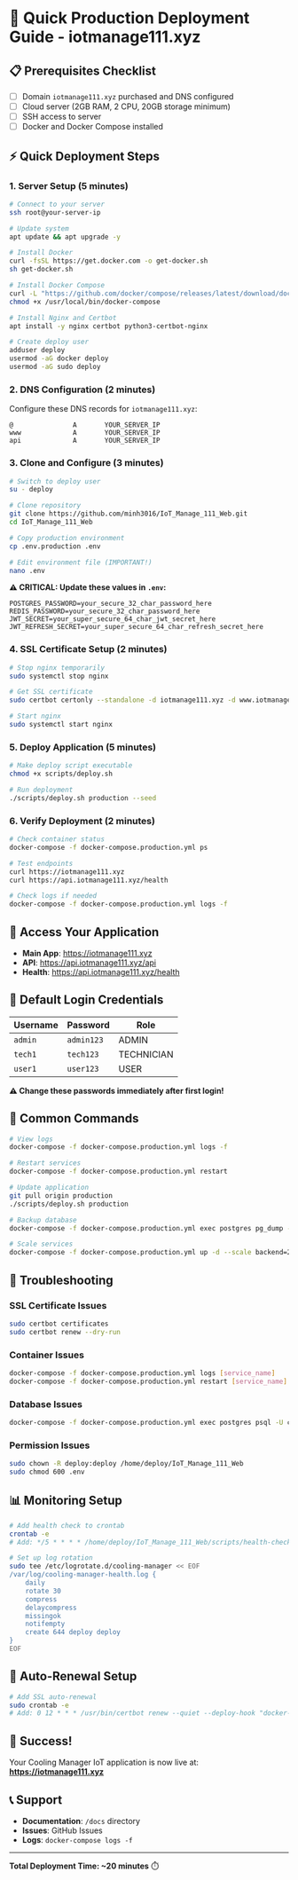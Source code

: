 # 🚀 Quick Production Deployment Guide - iotmanage111.xyz

## 📋 **Prerequisites Checklist**

- [ ] Domain `iotmanage111.xyz` purchased and DNS configured
- [ ] Cloud server (2GB RAM, 2 CPU, 20GB storage minimum)
- [ ] SSH access to server
- [ ] Docker and Docker Compose installed

## ⚡ **Quick Deployment Steps**

### **1. Server Setup (5 minutes)**

```bash
# Connect to your server
ssh root@your-server-ip

# Update system
apt update && apt upgrade -y

# Install Docker
curl -fsSL https://get.docker.com -o get-docker.sh
sh get-docker.sh

# Install Docker Compose
curl -L "https://github.com/docker/compose/releases/latest/download/docker-compose-$(uname -s)-$(uname -m)" -o /usr/local/bin/docker-compose
chmod +x /usr/local/bin/docker-compose

# Install Nginx and Certbot
apt install -y nginx certbot python3-certbot-nginx

# Create deploy user
adduser deploy
usermod -aG docker deploy
usermod -aG sudo deploy
```

### **2. DNS Configuration (2 minutes)**

Configure these DNS records for `iotmanage111.xyz`:

```dns
@               A       YOUR_SERVER_IP
www             A       YOUR_SERVER_IP
api             A       YOUR_SERVER_IP
```

### **3. Clone and Configure (3 minutes)**

```bash
# Switch to deploy user
su - deploy

# Clone repository
git clone https://github.com/minh3016/IoT_Manage_111_Web.git
cd IoT_Manage_111_Web

# Copy production environment
cp .env.production .env

# Edit environment file (IMPORTANT!)
nano .env
```

**⚠️ CRITICAL: Update these values in `.env`:**
```env
POSTGRES_PASSWORD=your_secure_32_char_password_here
REDIS_PASSWORD=your_secure_32_char_password_here
JWT_SECRET=your_super_secure_64_char_jwt_secret_here
JWT_REFRESH_SECRET=your_super_secure_64_char_refresh_secret_here
```

### **4. SSL Certificate Setup (2 minutes)**

```bash
# Stop nginx temporarily
sudo systemctl stop nginx

# Get SSL certificate
sudo certbot certonly --standalone -d iotmanage111.xyz -d www.iotmanage111.xyz -d api.iotmanage111.xyz

# Start nginx
sudo systemctl start nginx
```

### **5. Deploy Application (5 minutes)**

```bash
# Make deploy script executable
chmod +x scripts/deploy.sh

# Run deployment
./scripts/deploy.sh production --seed
```

### **6. Verify Deployment (2 minutes)**

```bash
# Check container status
docker-compose -f docker-compose.production.yml ps

# Test endpoints
curl https://iotmanage111.xyz
curl https://api.iotmanage111.xyz/health

# Check logs if needed
docker-compose -f docker-compose.production.yml logs -f
```

## 🎯 **Access Your Application**

- **Main App**: https://iotmanage111.xyz
- **API**: https://api.iotmanage111.xyz/api
- **Health**: https://api.iotmanage111.xyz/health

## 🔐 **Default Login Credentials**

| Username | Password | Role |
|----------|----------|------|
| `admin` | `admin123` | ADMIN |
| `tech1` | `tech123` | TECHNICIAN |
| `user1` | `user123` | USER |

**⚠️ Change these passwords immediately after first login!**

## 🔧 **Common Commands**

```bash
# View logs
docker-compose -f docker-compose.production.yml logs -f

# Restart services
docker-compose -f docker-compose.production.yml restart

# Update application
git pull origin production
./scripts/deploy.sh production

# Backup database
docker-compose -f docker-compose.production.yml exec postgres pg_dump -U cooling_user cooling_manager > backup.sql

# Scale services
docker-compose -f docker-compose.production.yml up -d --scale backend=2
```

## 🚨 **Troubleshooting**

### **SSL Certificate Issues**
```bash
sudo certbot certificates
sudo certbot renew --dry-run
```

### **Container Issues**
```bash
docker-compose -f docker-compose.production.yml logs [service_name]
docker-compose -f docker-compose.production.yml restart [service_name]
```

### **Database Issues**
```bash
docker-compose -f docker-compose.production.yml exec postgres psql -U cooling_user -d cooling_manager
```

### **Permission Issues**
```bash
sudo chown -R deploy:deploy /home/deploy/IoT_Manage_111_Web
sudo chmod 600 .env
```

## 📊 **Monitoring Setup**

```bash
# Add health check to crontab
crontab -e
# Add: */5 * * * * /home/deploy/IoT_Manage_111_Web/scripts/health-check.sh

# Set up log rotation
sudo tee /etc/logrotate.d/cooling-manager << EOF
/var/log/cooling-manager-health.log {
    daily
    rotate 30
    compress
    delaycompress
    missingok
    notifempty
    create 644 deploy deploy
}
EOF
```

## 🔄 **Auto-Renewal Setup**

```bash
# Add SSL auto-renewal
sudo crontab -e
# Add: 0 12 * * * /usr/bin/certbot renew --quiet --deploy-hook "docker-compose -f /home/deploy/IoT_Manage_111_Web/docker-compose.production.yml restart nginx"
```

## 🎉 **Success!**

Your Cooling Manager IoT application is now live at:
**https://iotmanage111.xyz**

## 📞 **Support**

- **Documentation**: `/docs` directory
- **Issues**: GitHub Issues
- **Logs**: `docker-compose logs -f`

---

**Total Deployment Time: ~20 minutes** ⏱️
